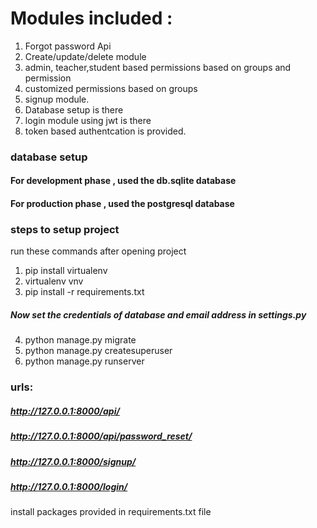 # Modules included :

1. Forgot password Api
2. Create/update/delete module 
3. admin, teacher,student based permissions based on groups and permission
4. customized permissions based on groups 
5. signup module.
6. Database setup is there 
7. login module using jwt is there 
8. token based authentcation is provided.


### database setup

#### For development phase , used the db.sqlite database
#### For production phase , used the postgresql database

### steps to setup project

run these commands after opening project

1. pip install virtualenv
2. virtualenv vnv
3. pip install -r requirements.txt

##### Now set the credentials of database and email address in settings.py

4. python manage.py migrate 
5. python manage.py createsuperuser
6.  python manage.py runserver


### urls:
##### http://127.0.0.1:8000/api/
##### http://127.0.0.1:8000/api/password_reset/
##### http://127.0.0.1:8000/signup/
##### http://127.0.0.1:8000/login/


install packages provided in requirements.txt file

